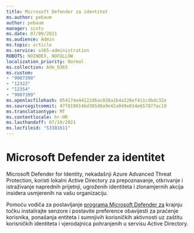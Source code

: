 ```yaml
---
title: Microsoft Defender za identitet
ms.author: pebaum
author: pebaum
manager: scotv
ms.date: 07/09/2021
ms.audience: Admin
ms.topic: article
ms.service: o365-administration
ROBOTS: NOINDEX, NOFOLLOW
localization_priority: Normal
ms.collection: Adm_O365
ms.custom:
- "9007390"
- "12322"
- "12354"
- "9007399"
ms.openlocfilehash: 054174e44122d6ac028a1b4a220ef411cdbdc32e
ms.sourcegitcommit: 47f0190146d385d0a9e42a049e014e657877ac19
ms.translationtype: MT
ms.contentlocale: hr-HR
ms.lasthandoff: 07/10/2021
ms.locfileid: "53381611"
---
```

# <a name="microsoft-defender-for-identity"></a>Microsoft Defender za identitet

Microsoft Defender for Identity, nekadašnji Azure Advanced Threat Protection, koristi lokalni Active Directory za prepoznavanje, otkrivanje i istraživanje naprednih prijetnji, ugroženih identiteta i zlonamjernih akcija insidera usmjerenih na vašu organizaciju. 

Pomoću vodiča za postavljanje [programa Microsoft Defender za](https://admin.microsoft.com/adminportal/home#/modernonboarding/defenderatpsetup) krajnju točku instalirajte senzore i postavite preference obavijesti za praćenje korisnika, ponašanja entiteta i sumnjivih korisničkih aktivnosti uz zaštitu korisničkih identiteta i vjerodajnica pohranjenih u servisu Active Directory.
